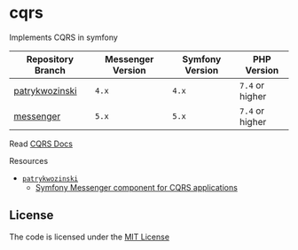 # cqrs
Implements CQRS in symfony

| Repository Branch   | Messenger Version | Symfony Version | PHP Version     |
|---------------------|-------------------|-----------------|-----------------|
| [patrykwozinski][1] | `4.x`             | `4.x`           | `7.4` or higher |
| [messenger][2]      | `5.x`             | `5.x`           | `7.4` or higher |


Read [CQRS Docs](https://en.wikipedia.org/wiki/Command%E2%80%93query_separation)

Resources  
 - [`patrykwozinski`](https://github.com/habibun/cqrs/tree/messenger)
     - [Symfony Messenger component for CQRS applications](https://patrykwozinski.medium.com/symfony-messenger-component-for-cqrs-applications-4f450b2a9124) 


## License
The code is licensed under the [MIT License](https://github.com/habibun/cqrs/blob/master/LICENSE)


[1]: https://github.com/habibun/cqrs/tree/patrykwozinski
[2]: https://github.com/habibun/cqrs/tree/messenger
